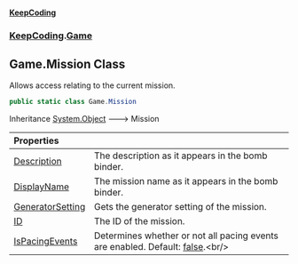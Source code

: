#### [KeepCoding](index.md 'index')
### [KeepCoding](KeepCoding.md 'KeepCoding').[Game](Game.md 'KeepCoding.Game')
## Game.Mission Class
Allows access relating to the current mission.  
```csharp
public static class Game.Mission
```

Inheritance [System.Object](https://docs.microsoft.com/en-us/dotnet/api/System.Object 'System.Object') &#129106; Mission  

| Properties | |
| :--- | :--- |
| [Description](Game.Mission.Description.md 'KeepCoding.Game.Mission.Description') | The description as it appears in the bomb binder.<br/> |
| [DisplayName](Game.Mission.DisplayName.md 'KeepCoding.Game.Mission.DisplayName') | The mission name as it appears in the bomb binder.<br/> |
| [GeneratorSetting](Game.Mission.GeneratorSetting.md 'KeepCoding.Game.Mission.GeneratorSetting') | Gets the generator setting of the mission.<br/> |
| [ID](Game.Mission.ID.md 'KeepCoding.Game.Mission.ID') | The ID of the mission.<br/> |
| [IsPacingEvents](Game.Mission.IsPacingEvents.md 'KeepCoding.Game.Mission.IsPacingEvents') | Determines whether or not all pacing events are enabled. Default: [false](https://docs.microsoft.com/en-us/dotnet/csharp/language-reference/builtin-types/bool 'https://docs.microsoft.com/en-us/dotnet/csharp/language-reference/builtin-types/bool').<br/> |
